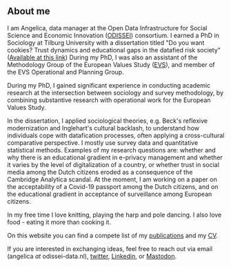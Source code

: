 ## About me
I am Angelica, data manager at the Open Data Infrastructure for Social Science and Economic Innovation ([ODISSEI](https://odissei-data.nl/en/)) consortium. I earned a PhD in Sociology at Tilburg University with a dissertation titled "Do you want cookies? Trust dynamics and educational gaps in the datafied risk society" ([Available at this link](https://doi.org/10.26116/et28-vc69)) During my PhD, I was also an assistant of the Methodology Group of the European Values Study ([EVS](https://europeanvaluesstudy.eu/)), and member of the EVS Operational and Planning Group. 

During my PhD, I gained significant experience in conducting academic research at the intersection between sociology and survey methodology, by combining substantive research with operational work for the European Values Study. 

In the dissertation, I applied sociological theories, e.g. Beck's reflexive modernization and Inglehart's cultural backlash, to understand how individuals cope with datafication processes, often applying a cross-cultural comparative perspective. I mostly use survey data and quantitative statistical methods. Examples of my research questions are: whether and why there is an educational gradient in e-privacy management and whether it varies by the level of digitalization of a country, or whether trust in social media among the Dutch citizens eroded as a consequence of the Cambridge Analytica scandal. At the moment, I am working on a paper on the acceptability of a Covid-19 passport among the Dutch citizens, and on the educational gradient in acceptance of surveillance among European citizens.

In my free time I love knitting, playing the harp and pole dancing. I also love food - eating it more than cooking it.

On this website you can find a compete list of my [publications](/publications/) and my [CV](/cv/).

If you are interested in exchanging ideas, feel free to reach out via email (angelica _at_ odissei-data.nl), [twitter](https://twitter.com/AngelicaMaineri), [Linkedin](https://www.linkedin.com/in/angelica-maineri-72b44a131/), or <a rel="me" href="https://akademienl.social/@AngelicaMaineri">Mastodon</a>.

